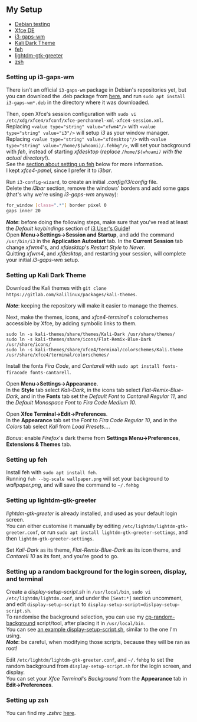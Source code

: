 ## My Setup

* [Debian testing](https://www.debian.org/releases/testing/)
* [Xfce DE](https://www.xfce.org/)
* [i3-gaps-wm](https://github.com/Airblader/i3)
* [Kali Dark Theme](https://gitlab.com/kalilinux/packages/kali-themes)
* [feh](https://feh.finalrewind.org/)
* [lightdm-gtk-greeter](https://github.com/Xubuntu/lightdm-gtk-greeter)
* [zsh](https://www.zsh.org/)


### Setting up i3-gaps-wm

There isn't an official `i3-gaps-wm` package in Debian's repositories yet, but you can download the .deb package from [here](https://http.kali.org/kali/pool/main/i/i3-gaps/), and run `sudo apt install i3-gaps-wm*.deb` in the directory where it was downloaded.

Then, open Xfce's session configuration with `sudo vi /etc/xdg/xfce4/xfconf/xfce-perchannel-xml-xfce4-session.xml`.\
Replacing `<value type="string" value="xfwm4"/>` with `<value type="string" value="i3"/>` will setup *i3* as your window manager.\
Replacing `<value type="string" value="xfdesktop"/>` with `<value type="string" value="/home/$(whoami)/.fehbg"/>`, will set your background with *feh*, instead of starting *xfdesktop* (*replace `/home/$(whoami)` with the actual directory!*).\
See the [section about setting up feh](#setting-up-feh) below for more information.\
I kept *xfce4-panel*, since I prefer it to *i3bar*.

Run `i3-config-wizard`, to create an initial *.config/i3/config* file.\
Delete the *i3bar* section, remove the windows' borders and add some gaps (that's why we're using *i3-gaps-wm* anyway):

```sh
for_window [class=".*"] border pixel 0
gaps inner 20
```

***Note***: before doing the following steps, make sure that you've read at least the *Default keybindings* section of [i3 User's Guide](https://i3wm.org/docs/userguide.html)!\
Open **Menu->Settings->Session and Startup**, and add the command `/usr/bin/i3` in the **Application Autostart** tab.
In the **Current Session** tab change *xfwm4*'s, and *xfdesktop*'s *Restart Style* to *Never*.\
Quitting *xfwm4*, and *xfdesktop*, and restarting your session, will complete your initial *i3-gaps-wm* setup.


### Setting up Kali Dark Theme

Download the Kali themes with `git clone https://gitlab.com/kalilinux/packages/kali-themes`.

***Note***: keeping the repository will make it easier to manage the themes.

Next, make the themes, icons, and *xfce4-terminal*'s colorschemes accessible by Xfce, by adding symbolic links to them.

```
sudo ln -s kali-themes/share/themes/Kali-Dark /usr/share/themes/
sudo ln -s kali-themes/share/icons/Flat-Remix-Blue-Dark /usr/share/icons/
sudo ln -s kali-themes/share/xfce4/terminal/colorschemes/Kali.theme /usr/share/xfce4/terminal/colorschemes/
```

Install the fonts *Fira Code*, and *Cantarell* with `sudo apt install fonts-firacode fonts-cantarell`.

Open **Menu->Settings->Appearance**.\
In the **Style** tab select *Kali-Dark*, in the icons tab select *Flat-Remix-Blue-Dark*, and in the **Fonts** tab set the *Default Font* to *Cantarell Regular 11*, and the *Default Monospace Font* to *Fira Code Medium 10*.

Open **Xfce Terminal->Edit->Preferences**.\
In the **Appearance** tab set the *Font* to *Fira Code Regular 10*, and in the *Colors* tab select *Kali* from *Load Presets...*.

*Bonus*: enable *Firefox*'s dark theme from **Settings Menu->Preferences**, **Extensions & Themes** tab.


### Setting up feh

Install feh with `sudo apt install feh`.\
Running `feh --bg-scale wallpaper.png` will set your background to *wallpaper.png*, and will save the command to `~/.fehbg`


### Setting up lightdm-gtk-greeter

*lightdm-gtk-greeter* is already installed, and used as your default login screen.\
You can either customise it manually by editing `/etc/lightdm/lightdm-gtk-greeter.conf`,
or run `sudo apt install lightdm-gtk-greeter-settings`, and then `lightdm-gtk-greeter-settings`.

Set *Kali-Dark* as its theme, *Flat-Remix-Blue-Dark* as its icon theme, and *Cantarell 10* as its font, and you're good to go.


### Setting up a random background for the login screen, display, and terminal

Create a *display-setup-script.sh* in `/usr/local/bin`, `sudo vi /etc/lightdm/lightdm.conf`, and under the `[Seat:*]` section uncomment, and edit `display-setup-script` to `display-setup-script=dislpay-setup-script.sh`.\
To randomise the background selection, you can use my [cp-random-background](scripts/cp-random-background) script/tool, after placing it in `/usr/local/bin`.\
You can see [an example display-setup-script.sh](scripts/display-setup-script.sh), similar to the one I'm using.\
***Note***: be careful, when modifying those scripts, because they will be ran as root!

Edit `/etc/lightdm/lightdm-gtk-greeter.conf`, and `~/.fehbg` to set the random background from `display-setup-script.sh` for the login screen, and display.\
You can set your *Xfce Terminal*'s *Background* from the **Appearance** tab in **Edit->Preferences**.


### Setting up zsh

You can find my *.zshrc* [here](dotfiles/.zshrc).
